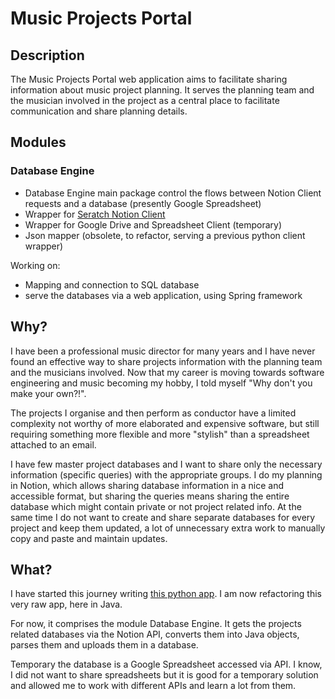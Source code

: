 # Music Projects Portal

## Description

The Music Projects Portal web application aims to facilitate sharing information about music project planning. It serves the planning team and the musician involved in the project as a central place to facilitate communication and share planning details. 

## Modules

### Database Engine

* Database Engine main package control the flows between Notion Client requests and a database (presently Google Spreadsheet)
* Wrapper for [Seratch Notion Client](https://github.com/seratch/notion-sdk-jvm)
* Wrapper for Google Drive and Spreadsheet Client (temporary)
* Json mapper (obsolete, to refactor, serving a previous python client wrapper)

Working on:
* Mapping and connection to SQL database
* serve the databases via a web application, using Spring framework

## Why?
I have been a professional music director for many years and I have never found an effective way
to share projects information with the planning team and the musicians involved. Now that my career is moving towards 
software engineering and music becoming my hobby, I told myself "Why don't you make your own?!". 

The projects I organise and then perform as conductor have a limited complexity not worthy of more elaborated and expensive software, but still requiring 
something more flexible and more "stylish" than a spreadsheet attached to an email.

I have few master project databases and I want to share only the necessary information (specific queries) with the appropriate groups. I do my planning in Notion, which allows sharing
database information in a nice and accessible format, but sharing the queries means sharing the entire database which might contain private or not project related info. 
At the same time I do not want to create and share separate databases for every project and keep them updated, a lot of unnecessary extra work to manually copy and paste and maintain updates.

## What?
I have started this journey writing [this python app](https://github.com/enrico-laboratory/Notion_database_parser). I am now refactoring this very raw app, here in Java. 

For now, it comprises the module Database Engine. It gets the projects related databases via the Notion API, converts them into Java objects, parses them and uploads them in a database.

Temporary the database is a Google Spreadsheet accessed via API. I know, I did not want to share spreadsheets but it is good for a temporary solution and allowed me to work with different APIs and learn a lot from them.


